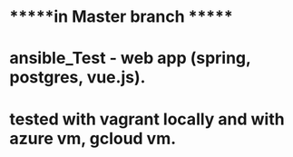 #        *****in Master branch *****
# ansible_Test - web app (spring, postgres, vue.js).
# tested with vagrant locally and with azure vm, gcloud vm.
